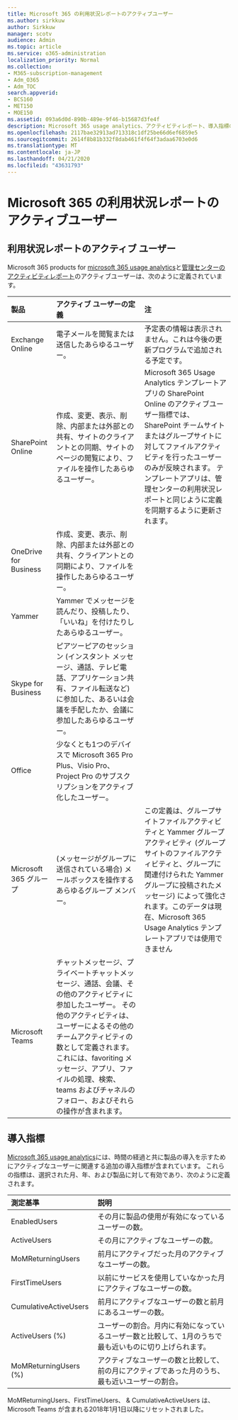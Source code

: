 ```yaml
---
title: Microsoft 365 の利用状況レポートのアクティブユーザー
ms.author: sirkkuw
author: Sirkkuw
manager: scotv
audience: Admin
ms.topic: article
ms.service: o365-administration
localization_priority: Normal
ms.collection:
- M365-subscription-management
- Adm_O365
- Adm_TOC
search.appverid:
- BCS160
- MET150
- MOE150
ms.assetid: 093a6d0d-890b-489e-9f46-b15687d3fe4f
description: Microsoft 365 usage analytics、アクティビティレポート、導入指標のアクティブなユーザーについて説明します。
ms.openlocfilehash: 2117bae32913ad713318c1df25be66d6ef6859e5
ms.sourcegitcommit: 2614f8b81b332f8dab461f4f64f3adaa6703e0d6
ms.translationtype: MT
ms.contentlocale: ja-JP
ms.lasthandoff: 04/21/2020
ms.locfileid: "43631793"
---
```

# <a name="active-user-in-microsoft-365-usage-reports"></a>Microsoft 365 の利用状況レポートのアクティブユーザー

## <a name="active-user-in-usage-reports"></a>利用状況レポートのアクティブ ユーザー

Microsoft 365 products for [microsoft 365 usage analytics](usage-analytics.md)と[管理センターのアクティビティレポート](../activity-reports/activity-reports.md)のアクティブユーザーは、次のように定義されています。 
  
|**製品**|**アクティブ ユーザーの定義**|**注**|
|:-----|:-----|:-----|
|Exchange Online  <br/> |電子メールを閲覧または送信したあらゆるユーザー。  <br/> |予定表の情報は表示されません。これは今後の更新プログラムで追加される予定です。  <br/> |
|SharePoint Online  <br/> |作成、変更、表示、削除、内部または外部との共有、サイトのクライアントとの同期、サイトのページの閲覧により、ファイルを操作したあらゆるユーザー。  <br/> |Microsoft 365 Usage Analytics テンプレートアプリの SharePoint Online のアクティブユーザー指標では、SharePoint チームサイトまたはグループサイトに対してファイルアクティビティを行ったユーザーのみが反映されます。 テンプレートアプリは、管理センターの利用状況レポートと同じように定義を同期するように更新されます。  <br/> |
|OneDrive for Business  <br/> |作成、変更、表示、削除、内部または外部との共有、クライアントとの同期により、ファイルを操作したあらゆるユーザー。  <br/> ||
|Yammer  <br/> |Yammer でメッセージを読んだり、投稿したり、「いいね」を付けたりしたあらゆるユーザー。  <br/> ||
|Skype for Business  <br/> |ピアツーピアのセッション (インスタント メッセージ、通話、テレビ電話、アプリケーション共有、ファイル転送など) に参加した、あるいは会議を手配したか、会議に参加したあらゆるユーザー。  <br/> ||
|Office  <br/> |少なくとも1つのデバイスで Microsoft 365 Pro Plus、Visio Pro、Project Pro のサブスクリプションをアクティブ化したユーザー。  <br/> ||
|Microsoft 365 グループ  <br/> |(メッセージがグループに送信されている場合) メールボックスを操作するあらゆるグループ メンバー。  <br/> |この定義は、グループサイトファイルアクティビティと Yammer グループアクティビティ (グループサイトのファイルアクティビティと、グループに関連付けられた Yammer グループに投稿されたメッセージ) によって強化されます。このデータは現在、Microsoft 365 Usage Analytics テンプレートアプリでは使用できません  <br/> |
|Microsoft Teams  <br/> |チャットメッセージ、プライベートチャットメッセージ、通話、会議、その他のアクティビティに参加したユーザー。 その他のアクティビティは、ユーザーによるその他のチームアクティビティの数として定義されます。これには、favoriting メッセージ、アプリ、ファイルの処理、検索、teams およびチャネルのフォロー、およびそれらの操作が含まれます。  <br/> ||
   
## <a name="adoption-metrics"></a>導入指標

[Microsoft 365 usage analytics](usage-analytics.md)には、時間の経過と共に製品の導入を示すためにアクティブなユーザーに関連する追加の導入指標が含まれています。 これらの指標は、選択された月、年、および製品に対して有効であり、次のように定義されます。 
  
|**測定基準**|**説明**|
|:-----|:-----|
|EnabledUsers  <br/> |その月に製品の使用が有効になっているユーザーの数。  <br/> |
|ActiveUsers  <br/> |その月にアクティブなユーザーの数。  <br/> |
|MoMReturningUsers  <br/> |前月にアクティブだった月のアクティブなユーザーの数。  <br/> |
|FirstTimeUsers  <br/> |以前にサービスを使用していなかった月にアクティブなユーザーの数。  <br/> |
|CumulativeActiveUsers  <br/> |前月にアクティブなユーザーの数と前月にあるユーザーの数。  <br/> |
|ActiveUsers (%)  <br/> |ユーザーの割合。月内に有効になっているユーザー数と比較して、1月のうちで最も近いものに切り上げられます。  <br/> |
|MoMReturningUsers (%)  <br/> |アクティブなユーザーの数と比較して、前の月にアクティブであった月のうち、最も近いユーザーの割合。  <br/> |
   
MoMReturningUsers、FirstTimeUsers、 &amp; CumulativeActiveUsers は、Microsoft Teams が含まれる2018年1月1日以降にリセットされました。
  
